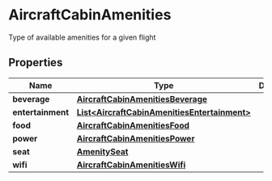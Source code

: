 

# AircraftCabinAmenities

Type of available amenities for a given flight

## Properties

| Name | Type | Description | Notes |
|------------ | ------------- | ------------- | -------------|
|**beverage** | [**AircraftCabinAmenitiesBeverage**](AircraftCabinAmenitiesBeverage.md) |  |  [optional] |
|**entertainment** | [**List&lt;AircraftCabinAmenitiesEntertainment&gt;**](AircraftCabinAmenitiesEntertainment.md) |  |  [optional] |
|**food** | [**AircraftCabinAmenitiesFood**](AircraftCabinAmenitiesFood.md) |  |  [optional] |
|**power** | [**AircraftCabinAmenitiesPower**](AircraftCabinAmenitiesPower.md) |  |  [optional] |
|**seat** | [**AmenitySeat**](AmenitySeat.md) |  |  [optional] |
|**wifi** | [**AircraftCabinAmenitiesWifi**](AircraftCabinAmenitiesWifi.md) |  |  [optional] |



